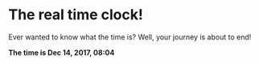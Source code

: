 # The real time clock!

Ever wanted to know what the time is? Well, your journey is about to end!

**The time is Dec 14, 2017, 08:04**